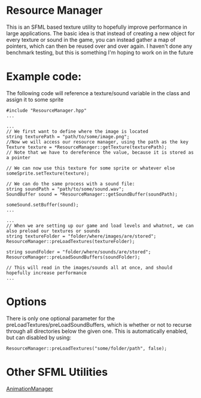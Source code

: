 # Resource Manager

This is an SFML based texture utility to hopefully improve performance in large applications. The basic idea is that instead of creating a new object for every texture or sound in the game, you can instead gather a map of pointers, which can then be reused over and over again. I haven't done any benchmark testing, but this is something I'm hoping to work on in the future

# Example code:

The following code will reference a texture/sound variable in the class and assign it to some sprite

```
#include "ResourceManager.hpp"
...

...
// We first want to define where the image is located
string texturePath = "path/to/some/image.png";
//Now we will access our resource manager, using the path as the key
Texture texture = *ResourceManager::getTexture(texturePath);
// Note that we have to dereference the value, because it is stored as a pointer

// We can now use this texture for some sprite or whatever else
someSprite.setTexture(texture);

// We can do the same process with a sound file:
string soundPath = "path/to/some/sound.wav";
SoundBuffer sound = *ResourceManager::getSoundBuffer(soundPath);

someSound.setBuffer(sound);
...

...
// When we are setting up our game and load levels and whatnot, we can also preload our textures or sounds
string textureFolder = "folder/where/images/are/stored";
ResourceManager::preLoadTextures(textureFolder);

string soundFolder = "folder/where/sounds/are/stored";
ResourceManager::preLoadSoundBuffers(soundFolder);

// This will read in the images/sounds all at once, and should hopefully increase performance
...

```

# Options

There is only one optional parameter for the preLoadTextures/preLoadSoundBuffers, which is whether or not to recurse through all directories below the given one. This is automatically enabled, but can disabled by using:

`ResourceManager::preLoadTextures("some/folder/path", false);`

# Other SFML Utilities

[AnimationManager](https://github.com/Jfeatherstone/SFMLAnimation)
